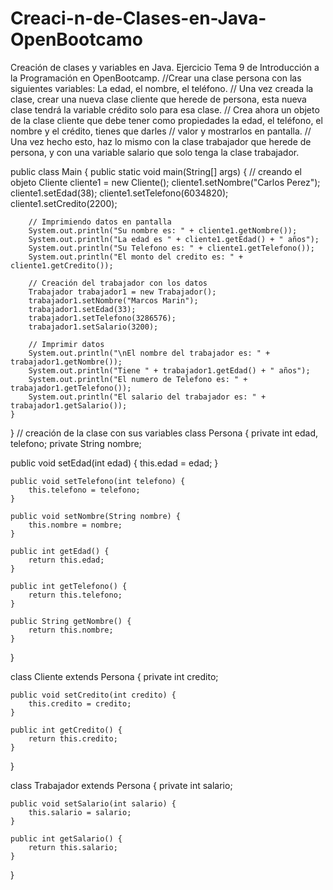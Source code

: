 # Creaci-n-de-Clases-en-Java-OpenBootcamo
Creación de clases y variables en Java. Ejercicio Tema 9 de Introducción a la Programación en OpenBootcamp.
//Crear una clase persona con las siguientes variables: La edad, el nombre, el teléfono.
// Una vez creada la clase, crear una nueva clase cliente que herede de persona, esta nueva clase tendrá la variable crédito solo para esa clase.
// Crea ahora un objeto de la clase cliente que debe tener como propiedades la edad, el teléfono, el nombre y el crédito, tienes que darles
// valor y mostrarlos en pantalla.
// Una vez hecho esto, haz lo mismo con la clase trabajador que herede de persona, y con una variable salario que solo tenga la clase trabajador.

public class Main {
    public static void main(String[] args) {
// creando el objeto
        Cliente cliente1 = new Cliente();
        cliente1.setNombre("Carlos Perez");
        cliente1.setEdad(38);
        cliente1.setTelefono(6034820);
        cliente1.setCredito(2200);

        // Imprimiendo datos en pantalla
        System.out.println("Su nombre es: " + cliente1.getNombre());
        System.out.println("La edad es " + cliente1.getEdad() + " años");
        System.out.println("Su Telefono es: " + cliente1.getTelefono());
        System.out.println("El monto del credito es: " + cliente1.getCredito());

        // Creación del trabajador con los datos
        Trabajador trabajador1 = new Trabajador();
        trabajador1.setNombre("Marcos Marin");
        trabajador1.setEdad(33);
        trabajador1.setTelefono(3286576);
        trabajador1.setSalario(3200);

        // Imprimir datos
        System.out.println("\nEl nombre del trabajador es: " + trabajador1.getNombre());
        System.out.println("Tiene " + trabajador1.getEdad() + " años");
        System.out.println("El numero de Telefono es: " + trabajador1.getTelefono());
        System.out.println("El salario del trabajador es: " + trabajador1.getSalario());
    }
}
// creación de la clase con sus variables
class Persona {
    private int edad, telefono;
    private String nombre;

   public void setEdad(int edad) {
        this.edad = edad;
    }

    public void setTelefono(int telefono) {
        this.telefono = telefono;
    }

    public void setNombre(String nombre) {
        this.nombre = nombre;
    }

    public int getEdad() {
        return this.edad;
    }

    public int getTelefono() {
        return this.telefono;
    }

    public String getNombre() {
        return this.nombre;
    }
}

class Cliente extends Persona {
    private int credito;

    public void setCredito(int credito) {
        this.credito = credito;
    }

    public int getCredito() {
        return this.credito;
    }
}

class Trabajador extends Persona {
    private int salario;

    public void setSalario(int salario) {
        this.salario = salario;
    }

    public int getSalario() {
        return this.salario;
    }
}

